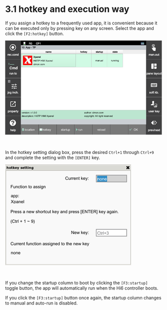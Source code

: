 ﻿# 3.1 hotkey and execution way

If you assign a hotkey to a frequently used app, it is convenient because it can be executed only by pressing key on any screen.
Select the app and click the `[F2:hotkey]` button.

![](../_assets/3_1_hotkey.png)

<br/>

In the hotkey setting dialog box, press the desired `Ctrl+1` through `Ctrl+9` and complete the setting with the `[ENTER]` key.

![](../_assets/3_1_hotkey_b.png)

<br/>

If you change the startup column to boot by clicking the `[F3:startup]` toggle button, the app will automatically run when the Hi6 controller boots.

If you click the `[F3:startup]` button once again, the startup column changes to manual and auto-run is disabled.
